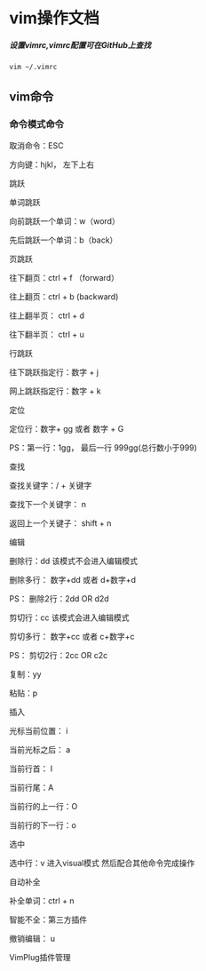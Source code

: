 # vim操作文档

##### 设置vimrc,vimrc配置可在GitHub上查找

```bash
vim ~/.vimrc
```

## vim命令

### 命令模式命令

取消命令：ESC

方向键：hjkl， 左下上右



跳跃

单词跳跃

向前跳跃一个单词：w（word）

先后跳跃一个单词：b（back）



页跳跃

往下翻页：ctrl + f （forward）

往上翻页：ctrl + b (backward)

往上翻半页： ctrl + d

往下翻半页： ctrl + u



行跳跃

往下跳跃指定行：数字 + j

网上跳跃指定行：数字 + k



定位

定位行：数字+ gg 或者 数字 + G

PS：第一行：1gg， 最后一行 999gg(总行数小于999)



查找

查找关键字：/ + 关键字 

查找下一个关键字： n

返回上一个关键子： shift + n



编辑

删除行：dd  该模式不会进入编辑模式

删除多行： 数字+dd 或者 d+数字+d 

PS： 删除2行：2dd OR d2d

剪切行：cc  该模式会进入编辑模式

剪切多行： 数字+cc 或者 c+数字+c

PS： 剪切2行：2cc OR c2c

复制：yy

粘贴：p



插入

光标当前位置： i

当前光标之后： a

当前行首： I

当前行尾：A

当前行的上一行：O

当前行的下一行：o

选中

选中行：v 进入visual模式 然后配合其他命令完成操作



自动补全

补全单词：ctrl + n

智能不全：第三方插件



撤销编辑： u



VimPlug插件管理



